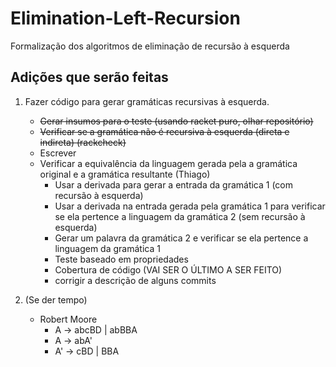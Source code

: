 # Elimination-Left-Recursion
Formalização dos algoritmos de eliminação de recursão à esquerda

## Adições que serão feitas

1. Fazer código para gerar gramáticas recursivas à esquerda.
    - ~~Gerar insumos para o teste (usando racket puro, olhar repositório)~~
    - ~~Verificar se a gramática não é recursiva à esquerda (direta e indireta) (rackcheck)~~
    - Escrever 
    - Verificar a equivalência da linguagem gerada pela a gramática original e a gramática resultante (Thiago)
        - Usar a derivada para gerar a entrada da gramática 1 (com recursão à esquerda)
        - Usar a derivada na entrada gerada pela gramática  1 para verificar se ela pertence a linguagem da gramática 2 (sem recursão à esquerda)
        - Gerar um palavra da gramática 2 e verificar se ela pertence a linguagem da gramática 1
        - Teste baseado em propriedades
        - Cobertura de código (VAI SER O ÚLTIMO A SER FEITO)
        - corrigir a descrição de alguns commits

2. (Se der tempo)
    - Robert Moore
        - A -> abcBD | abBBA
        - A -> abA'
        - A' -> cBD | BBA
